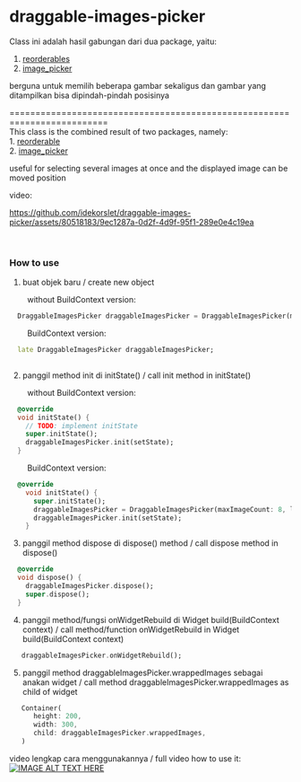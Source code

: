 # draggable-images-picker

Class ini adalah hasil gabungan dari dua package, yaitu:
  1. <a href="https://pub.dev/packages/reorderables">reorderables</a>
  2. <a href="https://pub.dev/packages/image_picker">image_picker</a>

berguna untuk memilih beberapa gambar sekaligus dan gambar yang ditampilkan bisa dipindah-pindah posisinya

=========================================================================<br>
This class is the combined result of two packages, namely:<br>
    1. <a href="https://pub.dev/packages/reorderables">reorderable</a><br>
    2. <a href="https://pub.dev/packages/image_picker">image_picker</a>

useful for selecting several images at once and the displayed image can be moved position

video:<br>

https://github.com/idekorslet/draggable-images-picker/assets/80518183/9ec1287a-0d2f-4d9f-95f1-289e0e4c19ea 

<br>
<h3>How to use</h3>
  
1. buat objek baru / create new object <br>

&emsp;&emsp; without BuildContext version:
```dart
  DraggableImagesPicker draggableImagesPicker = DraggableImagesPicker(maxImageCount: 8);
```

&emsp;&emsp; BuildContext version:
```dart
  late DraggableImagesPicker draggableImagesPicker;
  
```

2. panggil method init di initState() / call init method in initState()

&emsp;&emsp; without BuildContext version:
```dart
  @override
  void initState() {
    // TODO: implement initState
    super.initState();
    draggableImagesPicker.init(setState);
  }
```

&emsp;&emsp; BuildContext version:
```dart
  @override
    void initState() {
      super.initState();
      draggableImagesPicker = DraggableImagesPicker(maxImageCount: 8, localContext: context);
      draggableImagesPicker.init(setState);
    }
```

3. panggil method dispose di dispose() method / call dispose method in dispose()
```dart
  @override
  void dispose() {
    draggableImagesPicker.dispose();
    super.dispose();
  }
```

4. panggil method/fungsi onWidgetRebuild di Widget build(BuildContext context) / call method/function onWidgetRebuild in Widget build(BuildContext context)
```dart
   draggableImagesPicker.onWidgetRebuild();
```

5. panggil method draggableImagesPicker.wrappedImages sebagai anakan widget / call method draggableImagesPicker.wrappedImages as child of widget
```dart
   Container(
      height: 200,
      width: 300,
      child: draggableImagesPicker.wrappedImages,  
   )
```

video lengkap cara menggunakannya / full video how to use it: <br>
[![IMAGE ALT TEXT HERE](https://img.youtube.com/vi/G9-jTEeHRo0/0.jpg)](https://youtu.be/G9-jTEeHRo0)
